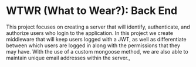 # WTWR (What to Wear?): Back End

This project focuses on creating a server that will identify, authenticate, and authorize users who login to the application. In this project we create middleware that will keep users logged with a JWT, as well as differentiate between which users are logged in along with the permissions that they may have. With the use of a custom mongoose method, we are also able to maintain unique email addresses within the server.,
